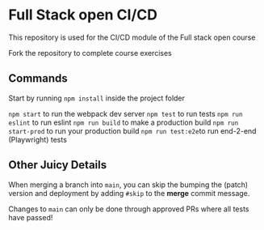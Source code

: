 # Full Stack open CI/CD

This repository is used for the CI/CD module of the Full stack open course

Fork the repository to complete course exercises

## Commands

Start by running `npm install` inside the project folder

`npm start` to run the webpack dev server
`npm test` to run tests
`npm run eslint` to run eslint
`npm run build` to make a production build
`npm run start-prod` to run your production build
`npm run test:e2e`to run end-2-end (Playwright) tests

## Other Juicy Details

When merging a branch into `main`, you can skip the bumping the (patch) version and deployment by adding `#skip` to the **merge** commit message.

Changes to `main` can only be done through approved PRs where all tests have passed!
